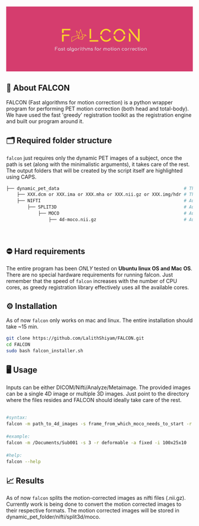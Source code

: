 ![Falcon-logo](Images/Falcon-logo.png)

## 🦅 About FALCON
FALCON (Fast algorithms for motion correction) is a python wrapper program for performing PET motion correction (both head and total-body). We have used the fast 'greedy' registration toolkit as the registration engine and built our program around it.

## 🗂 Required folder structure 

```falcon``` just requires only the dynamic PET images of a subject, once the path is set (along with the minimalistic arguments), it takes care of the rest. The output folders that will be created by the script itself are highlighted using CAPS. 

```bash
├── dynamic_pet_data                                               # The mother folder that contain the dynamic pet image to motion correct 
    ├── XXX.dcm or XXX.ima or XXX.mha or XXX.nii.gz or XXX.img/hdr # The input images can be DICOM/Nifti/Analyze/Metaimage (can be single 4d or multiple 3d files) 
    ├── NIFTI                                                      # Auto-generated   
        ├── SPLIT3D                                                # Auto-generated     
            ├── MOCO                                               # Auto-generated     
                ├── 4d-moco.nii.gz                                 # Auto-generated     
        
        
```

## ⛔️ Hard requirements 

The entire program has been *ONLY* tested on **Ubuntu linux OS and Mac OS**. There are no special hardware requirements for running falcon. Just remember that the speed of ```falcon``` increases with the number of CPU cores, as greedy registration library effectively uses all the available cores.

## ⚙️ Installation

As of now ```falcon``` only works on mac and linux. The entire installation should take ~15 min. 
```bash
git clone https://github.com/LalithShiyam/FALCON.git
cd FALCON
sudo bash falcon_installer.sh
```
## 🖥 Usage

Inputs can be either DICOM/Nifti/Analyze/Metaimage. The provided images can be a single 4D image or multiple 3D images. Just point to the directory where the files resides and FALCON should ideally take care of the rest.

```bash

#syntax:
falcon -m path_to_4d_images -s frame_from_which_moco_needs_to_start -r rigid_affine_or_deformable -a fixed_or_rolling -i multilevel_iterations

#example: 
falcon -m /Documents/Sub001 -s 3 -r deformable -a fixed -i 100x25x10

#help: 
falcon --help
```
## 📈 Results

As of now ```falcon``` splits the motion-corrected images as nifti files (.nii.gz). Currently work is being done to convert the motion corrected images to their respective formats. The motion corrected images will be stored in dynamic_pet_folder/nifti/split3d/moco.
